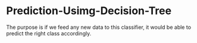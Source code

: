 # Prediction-Usimg-Decision-Tree
The purpose is if we feed any new data to this classifier, it would be able to  predict the right class accordingly. 
